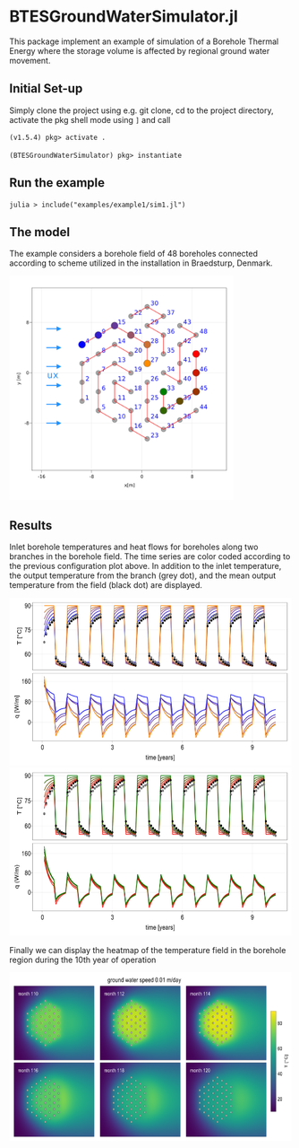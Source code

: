 
# BTESGroundWaterSimulator.jl

This package implement an example of simulation of a Borehole Thermal Energy where the storage volume is affected by regional ground water movement. 


## Initial Set-up
Simply clone the project using e.g. git clone, cd to the project directory, activate the pkg shell mode using `]` and call
```
(v1.5.4) pkg> activate .

(BTESGroundWaterSimulator) pkg> instantiate 
```

## Run the example
```
julia > include("examples/example1/sim1.jl") 
```

## The model 
The example considers a borehole field of 48 boreholes connected according to scheme utilized in the installation in Braedsturp, Denmark. 

<img src="./examples/example1/results/configuration.png" width="400" height="400" />

## Results

Inlet borehole temperatures and heat flows for boreholes along two branches in the borehole field. The time series are color coded according to the previous configuration plot above. In addition to the inlet temperature, the output temperature from the branch (grey dot), and the mean output temperature from the field (black dot) are displayed.

<img src="./examples/example1/results/sym1/branch1_test1.png" width="600" height="300" />
<img src="./examples/example1/results/sym1/branch2_test1.png" width="600" height="300" />


Finally we can display the heatmap of the temperature field in the borehole region during the 10th year of operation

<img src="./examples/example1/results/sym1/heatmap_test1.png" width="600" height="300" />
